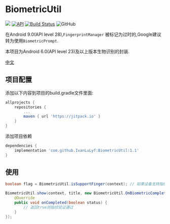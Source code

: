 # BiometricUtil

[![](https://jitpack.io/v/IvanLuLyf/BiometricUtil.svg)](https://jitpack.io/#IvanLuLyf/BiometricUtil)
[![API](https://img.shields.io/badge/API-23%2B-blue.svg?style=flat)](https://android-arsenal.com/api?level=23)
[![Build Status](https://travis-ci.org/IvanLuLyf/BiometricUtil.svg?branch=master)](https://travis-ci.org/IvanLuLyf/BiometricUtil)
![GitHub](https://img.shields.io/github/license/IvanLuLyf/BiometricUtil.svg?color=blue)

在Android 9.0(API level 28),```FingerprintManager``` 被标记为过时的,Google建议转为使用```BiometricPrompt```.

本项目为Android 6.0(API level 23)及以上版本生物识别的封装.

[中文](README_CN.md)

## 项目配置

添加以下内容到项目的build.gradle文件里面:

```gradle
allprojects {
    repositories {
        ...
        maven { url 'https://jitpack.io' }
    }
}
```

添加项目依赖

```gradle
dependencies {
    implementation 'com.github.IvanLuLyf:BiometricUtil:1.1'
}
```

## 使用

```java
boolean flag = BiometricUtil.isSupportFinger(context); // 如果设备支持指纹识别则返回true
```

```java
BiometricUtil.show(context, title, new BiometricUtil.OnBiometricCompleted() {
    @Override
    public void onCompleted(boolean status) {
        // 返回true则指纹验证通过
    }
});
```
